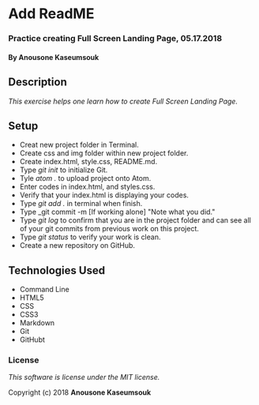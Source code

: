 # Add ReadME

### Practice creating Full Screen Landing Page, 05.17.2018

#### By Anousone Kaseumsouk

## Description

_This exercise helps one learn how to create Full Screen Landing Page._

## Setup

* Creat new project folder in Terminal.
* Create css and img folder within new project folder.
* Create index.html, style.css, README.md.
* Type _git init_ to initialize Git.
* Tyle _atom ._ to upload project onto Atom.
* Enter codes in index.html, and styles.css.
* Verify that your index.html is displaying your codes.
* Type _git add ._ in terminal when finish.
* Type _git commit -m [If working alone] "Note what you did."
* Type _git log_ to confirm that you are in the project folder and can see all of your git commits from previous work on this project.
* Type _git status_ to verify your work is clean.
* Create a new repository on GitHub.

## Technologies Used

* Command Line
* HTML5
* CSS
* CSS3
* Markdown
* Git
* GitHubt

### License

*This software is license under the MIT license.*

Copyright (c) 2018 **Anousone Kaseumsouk**
